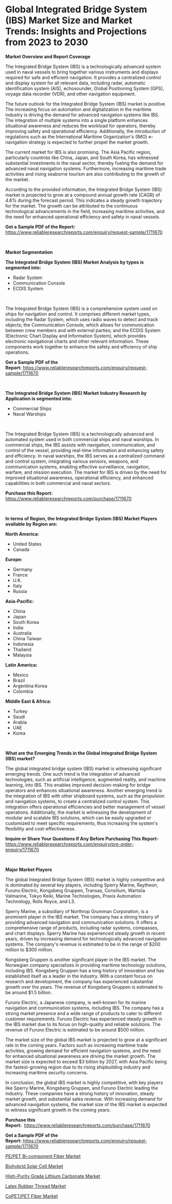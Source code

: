 <p><h1>Global Integrated Bridge System (IBS) Market Size and Market Trends: Insights and Projections from 2023 to 2030</h1></p><p><strong>Market Overview and Report Coverage</strong></p>
<p><p>The Integrated Bridge System (IBS) is a technologically advanced system used in naval vessels to bring together various instruments and displays required for safe and efficient navigation. It provides a centralized control and display system for all relevant data, including radar, automatic identification system (AIS), echosounder, Global Positioning System (GPS), voyage data recorder (VDR), and other navigation equipment.</p><p>The future outlook for the Integrated Bridge System (IBS) market is positive. The increasing focus on automation and digitalization in the maritime industry is driving the demand for advanced navigation systems like IBS. The integration of multiple systems into a single platform enhances situational awareness and reduces the workload for operators, thereby improving safety and operational efficiency. Additionally, the introduction of regulations such as the International Maritime Organization's (IMO) e-navigation strategy is expected to further propel the market growth.</p><p>The current market for IBS is also promising. The Asia Pacific region, particularly countries like China, Japan, and South Korea, has witnessed substantial investments in the naval sector, thereby fueling the demand for advanced naval navigation systems. Furthermore, increasing maritime trade activities and rising seaborne tourism are also contributing to the growth of the market.</p><p>According to the provided information, the Integrated Bridge System (IBS) market is projected to grow at a compound annual growth rate (CAGR) of 4.6% during the forecast period. This indicates a steady growth trajectory for the market. The growth can be attributed to the continuous technological advancements in the field, increasing maritime activities, and the need for enhanced operational efficiency and safety in naval vessels.</p></p>
<p><strong>Get a Sample PDF of the Report:</strong> <a href="https://www.reliableresearchreports.com/enquiry/request-sample/1711670">https://www.reliableresearchreports.com/enquiry/request-sample/1711670</a></p>
<p>&nbsp;</p>
<p><strong>Market Segmentation</strong></p>
<p><strong>The Integrated Bridge System (IBS) Market Analysis by types is segmented into:</strong></p>
<p><ul><li>Radar System</li><li>Communication Console</li><li>ECDIS System</li></ul></p>
<p>&nbsp;</p>
<p><p>The Integrated Bridge System (IBS) is a comprehensive system used on ships for navigation and control. It comprises different market types, including the Radar System, which uses radio waves to detect and track objects; the Communication Console, which allows for communication between crew members and with external parties; and the ECDIS System (Electronic Chart Display and Information System), which provides electronic navigational charts and other relevant information. These components work together to enhance the safety and efficiency of ship operations.</p></p>
<p><strong>Get a Sample PDF of the Report:</strong>&nbsp;<a href="https://www.reliableresearchreports.com/enquiry/request-sample/1711670">https://www.reliableresearchreports.com/enquiry/request-sample/1711670</a></p>
<p>&nbsp;</p>
<p><strong>The Integrated Bridge System (IBS) Market Industry Research by Application is segmented into:</strong></p>
<p><ul><li>Commercial Ships</li><li>Naval Warships</li></ul></p>
<p>&nbsp;</p>
<p><p>The Integrated Bridge System (IBS) is a technologically advanced and automated system used in both commercial ships and naval warships. In commercial ships, the IBS assists with navigation, communication, and control of the vessel, providing real-time information and enhancing safety and efficiency. In naval warships, the IBS serves as a centralized command and control system, integrating various sensors, weapons, and communication systems, enabling effective surveillance, navigation, warfare, and mission execution. The market for IBS is driven by the need for improved situational awareness, operational efficiency, and enhanced capabilities in both commercial and naval sectors.</p></p>
<p><strong>Purchase this Report:</strong>&nbsp; <a href="https://www.reliableresearchreports.com/purchase/1711670">https://www.reliableresearchreports.com/purchase/1711670</a></p>
<p>&nbsp;</p>
<p><strong>In terms of Region, the Integrated Bridge System (IBS) Market Players available by Region are:</strong></p>
<p>
    <p> <strong> North America: </strong>
        <ul>
            <li>United States</li>
            <li>Canada</li>
        </ul>
        </p> 
    <p> <strong> Europe: </strong>
        <ul>
            <li>Germany</li>
            <li>France</li>
            <li>U.K.</li>
            <li>Italy</li>
            <li>Russia</li>
        </ul>
        </p> 
    <p> <strong> Asia-Pacific: </strong>
        <ul>
            <li>China</li>
            <li>Japan</li>
            <li>South Korea</li>
            <li>India</li>
            <li>Australia</li>
            <li>China Taiwan</li>
            <li>Indonesia</li>
            <li>Thailand</li>
            <li>Malaysia</li>
        </ul>
        </p> 
    <p> <strong> Latin America: </strong>
        <ul>
            <li>Mexico</li>
            <li>Brazil</li>
            <li>Argentina Korea</li>
            <li>Colombia</li>
        </ul>
        </p> 
    <p> <strong> Middle East & Africa: </strong>
        <ul>
            <li>Turkey</li>
            <li>Saudi</li>
            <li>Arabia</li>
            <li>UAE</li>
            <li>Korea</li>
        </ul>
    </p>
    </p>
<p>&nbsp;</p>
<p><strong>What are the Emerging Trends in the Global Integrated Bridge System (IBS) market?</strong></p>
<p><p>The global integrated bridge system (IBS) market is witnessing significant emerging trends. One such trend is the integration of advanced technologies, such as artificial intelligence, augmented reality, and machine learning, into IBS. This enables improved decision-making for bridge operators and enhances situational awareness. Another emerging trend is the integration of IBS with other shipboard systems, such as the propulsion and navigation systems, to create a centralized control system. This integration offers operational efficiencies and better management of vessel operations. Additionally, the market is witnessing the development of modular and scalable IBS solutions, which can be easily upgraded or customized to meet specific requirements, thus increasing the system's flexibility and cost-effectiveness.</p></p>
<p><strong>Inquire or Share Your Questions If Any Before Purchasing This Report</strong>- <a href="https://www.reliableresearchreports.com/enquiry/pre-order-enquiry/1711670">https://www.reliableresearchreports.com/enquiry/pre-order-enquiry/1711670</a></p>
<p>&nbsp;</p>
<p><strong>Major Market Players</strong></p>
<p><p>The global Integrated Bridge System (IBS) market is highly competitive and is dominated by several key players, including Sperry Marine, Raytheon, Furuno Electric, Kongsberg Gruppen, Transas, Consilium, Wartsila Valmarine, Tokyo Keiki, Marine Technologies, Praxis Automation Technology, Rolls Royce, and L3.</p><p>Sperry Marine, a subsidiary of Northrop Grumman Corporation, is a prominent player in the IBS market. The company has a strong history of providing advanced navigation and communication solutions. It offers a comprehensive range of products, including radar systems, compasses, and chart displays. Sperry Marine has experienced steady growth in recent years, driven by increasing demand for technologically advanced navigation systems. The company's revenue is estimated to be in the range of $200 million to $300 million.</p><p>Kongsberg Gruppen is another significant player in the IBS market. The Norwegian company specializes in providing maritime technology solutions, including IBS. Kongsberg Gruppen has a long history of innovation and has established itself as a leader in the industry. With a constant focus on research and development, the company has experienced substantial growth over the years. The revenue of Kongsberg Gruppen is estimated to be around $1.5 billion.</p><p>Furuno Electric, a Japanese company, is well-known for its marine navigation and communication systems, including IBS. The company has a strong market presence and a wide range of products to cater to different customer requirements. Furuno Electric has experienced steady growth in the IBS market due to its focus on high-quality and reliable solutions. The revenue of Furuno Electric is estimated to be around $500 million.</p><p>The market size of the global IBS market is projected to grow at a significant rate in the coming years. Factors such as increasing maritime trade activities, growing demand for efficient navigation systems, and the need for enhanced situational awareness are driving the market growth. The market size is expected to exceed $3 billion by 2027, with Asia Pacific being the fastest-growing region due to its rising shipbuilding industry and increasing maritime security concerns.</p><p>In conclusion, the global IBS market is highly competitive, with key players like Sperry Marine, Kongsberg Gruppen, and Furuno Electric leading the industry. These companies have a strong history of innovation, steady market growth, and substantial sales revenue. With increasing demand for advanced navigation systems, the market size of the IBS market is expected to witness significant growth in the coming years.</p></p>
<p><strong>Purchase this Report:</strong>&nbsp;&nbsp;<a href="https://www.reliableresearchreports.com/purchase/1711670">https://www.reliableresearchreports.com/purchase/1711670</a></p>
<p></p>
<p><strong>Get a Sample PDF of the Report:</strong>&nbsp;<a href="https://www.reliableresearchreports.com/enquiry/request-sample/1711670">https://www.reliableresearchreports.com/enquiry/request-sample/1711670</a></p>
<p><p><a href="https://github.com/CliffMedina6/Market-Research-Report-List-1/blob/main/pepet-bi-component-fiber-market.md">PE/PET Bi-component Fiber Market</a></p><p><a href="https://issuu.com/reportprime-2/docs/biohybrid-solar-cell-market-size-2030.pptx?fr=xKAE9_zU1NQ">Biohybrid Solar Cell Market</a></p><p><a href="https://issuu.com/reportprime-2/docs/high-purity-grade-lithium-carbonate-market-size-20?fr=xKAE9_zU1NQ">High-Purity Grade Lithium Carbonate Market</a></p><p><a href="https://www.linkedin.com/pulse/latex-rubber-thread-market-insights-players-forecast-till-2030-vu5ve/">Latex Rubber Thread Market</a></p><p><a href="https://github.com/PeterParrish5/Market-Research-Report-List-1/blob/main/copetpet-fiber-market.md">CoPET/PET Fiber Market</a></p></p>